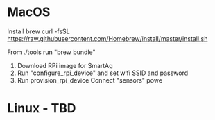 
# MacOS

Install brew
curl -fsSL https://raw.githubusercontent.com/Homebrew/install/master/install.sh

From ./tools run "brew bundle" 

1. Download RPi image for SmartAg
2. Run "configure_rpi_device" and set wifi SSID and password
3. Run provision_rpi_device
Connect "sensors" powe


# Linux - TBD